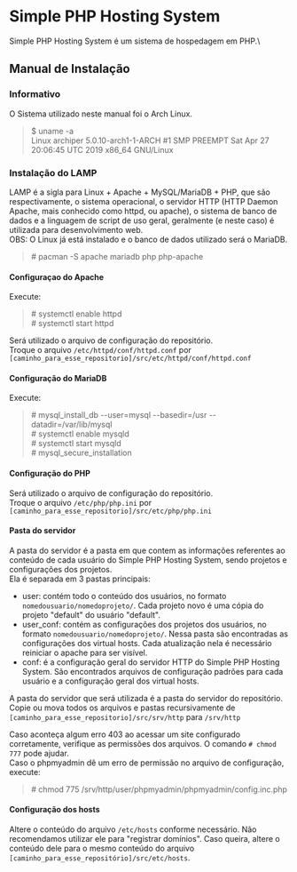 # Simple PHP Hosting System

Simple PHP Hosting System é um sistema de hospedagem em PHP.\


## Manual de Instalação

### Informativo

O Sistema utilizado neste manual foi o Arch Linux.

> $ uname -a\
Linux archiper 5.0.10-arch1-1-ARCH #1 SMP PREEMPT Sat Apr 27 20:06:45 UTC 2019 x86_64 GNU/Linux

### Instalação do LAMP

LAMP é a sigla para Linux + Apache + MySQL/MariaDB + PHP, que são respectivamente, o sistema operacional, o servidor HTTP (HTTP Daemon Apache, mais conhecido como httpd, ou apache), o sistema de banco de dados e a linguagem de script de uso geral, geralmente (e neste caso) é utilizada para desenvolvimento web.\
OBS: O Linux já está instalado e o banco de dados utilizado será o MariaDB.

> \# pacman -S apache mariadb php php-apache

#### Configuraçao do Apache

Execute:
> \# systemctl enable httpd\
\# systemctl start httpd

Será utilizado o arquivo de configuração do repositório.\
Troque o arquivo `/etc/httpd/conf/httpd.conf` por `[caminho_para_esse_repositorio]/src/etc/httpd/conf/httpd.conf`


#### Configuração do MariaDB

Execute:
> \# mysql_install_db --user=mysql --basedir=/usr --datadir=/var/lib/mysql\
\# systemctl enable mysqld\
\# systemctl start mysqld\
\# mysql_secure_installation

#### Configuração do PHP

Será utilizado o arquivo de configuração do repositório.\
Troque o arquivo `/etc/php/php.ini` por `[caminho_para_esse_repositorio]/src/etc/php/php.ini`

#### Pasta do servidor

A pasta do servidor é a pasta em que contem as informações referentes ao conteúdo de cada usuário do Simple PHP Hosting System, sendo projetos e configurações dos projetos.\
Ela é separada em 3 pastas principais:

- user: contém todo o conteúdo dos usuários, no formato `nomedousuario/nomedoprojeto/`. Cada projeto novo é uma cópia do projeto "default" do usuário "default".
- user_conf: contém as configurações dos projetos dos usuários, no formato `nomedousuario/nomedoprojeto/`. Nessa pasta são encontradas as configurações dos virtual hosts. Cada atualização nela é necessário reiniciar o apache para ser visível.
- conf: é a configuração geral do servidor HTTP do Simple PHP Hosting System. São encontrados arquivos de configuração padrões para cada usuário e a configuração geral dos virtual hosts.

A pasta do servidor que será utilizada é a pasta do servidor do repositório.\
Copie ou mova todos os arquivos e pastas recursivamente de `[caminho_para_esse_repositorio]/src/srv/http` para `/srv/http`

Caso aconteça algum erro 403 ao acessar um site configurado corretamente, verifique as permissões dos arquivos. O comando `# chmod 777` pode ajudar.\
Caso o phpmyadmin dê um erro de permissão no arquivo de configuração, execute:
> \# chmod 775 /srv/http/user/phpmyadmin/phpmyadmin/config.inc.php

#### Configuração dos hosts
Altere o conteúdo do arquivo `/etc/hosts` conforme necessário. Não recomendamos utilizar ele para "registrar domínios". Caso queira, altere o conteúdo dele para o mesmo conteúdo do arquivo `[caminho_para_esse_repositório]/src/etc/hosts`.

